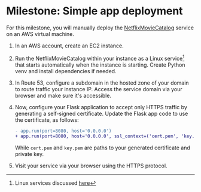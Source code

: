 # Milestone: Simple app deployment

For this milestone, you will manually deploy the [NetflixMovieCatalog][NetflixMovieCatalog] service on an AWS virtual machine.

1. In an AWS account, create an EC2 instance.
2. Run the NetflixMovieCatalog within your instance as a Linux service[^1] that starts automatically when the instance is starting. Create Python venv and install dependencies if needed. 
3. In Route 53, configure a subdomain in the hosted zone of your domain to route traffic your instance IP.
   Access the service domain via your browser and make sure it's accessible.  
4. Now, configure your Flask application to accept only HTTPS traffic by generating a self-signed certificate. Update the Flask app code to use the certificate, as follows:

   ```diff
   - app.run(port=8080, host='0.0.0.0')
   + app.run(port=8080, host='0.0.0.0', ssl_context=('cert.pem', 'key.pem'))
   ```
   
   While `cert.pem` and `key.pem` are paths to your generated certificate and private key. 
5. Visit your service via your browser using the HTTPS protocol. 


[NetflixMovieCatalog]: https://github.com/exit-zero-academy/NetflixMovieCatalog.git

[^1]: Linux services discussed [here](linux_processes.md#services)